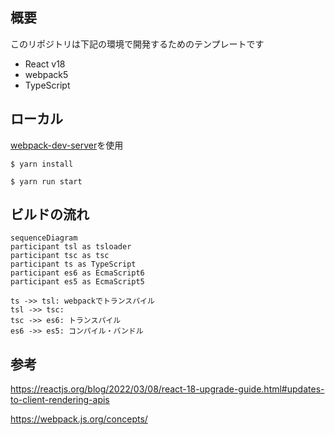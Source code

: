 ## 概要
このリポジトリは下記の環境で開発するためのテンプレートです
- React v18
- webpack5
- TypeScript

## ローカル

[webpack-dev-server](https://webpack.js.org/configuration/dev-server/#root)を使用
```
$ yarn install

$ yarn run start
```

## ビルドの流れ
```mermaid
sequenceDiagram
participant tsl as tsloader
participant tsc as tsc
participant ts as TypeScript
participant es6 as EcmaScript6
participant es5 as EcmaScript5

ts ->> tsl: webpackでトランスパイル
tsl ->> tsc: 
tsc ->> es6: トランスパイル
es6 ->> es5: コンパイル・バンドル
```

## 参考
https://reactjs.org/blog/2022/03/08/react-18-upgrade-guide.html#updates-to-client-rendering-apis

https://webpack.js.org/concepts/